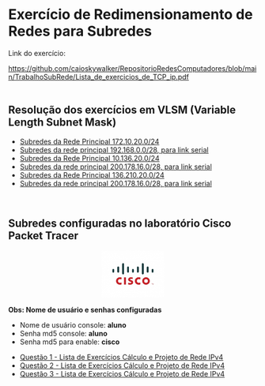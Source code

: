 <!DOCTYPE html>
<html lang="pt-BR">
<head>
    <meta charset="UTF-8">
    <meta name="viewport" content="width=device-width, initial-scale=1.0">
</head>
<body>
    <h1>Exercício de Redimensionamento de Redes para Subredes</h1>
    <p>Link do exercício:</p>
    <a href="https://github.com/caioskywalker/RepositorioRedesComputadores/blob/main/TrabalhoSubRede/Lista_de_exercicios_de_TCP_ip.pdf">
        https://github.com/caioskywalker/RepositorioRedesComputadores/blob/main/TrabalhoSubRede/Lista_de_exercicios_de_TCP_ip.pdf
    </a>
    <br>
    <br>
    <h2>Resolução dos exercícios em VLSM (Variable Length Subnet Mask)</h2>
    <ul>
        <li>
            <a href="https://github.com/caioskywalker/RepositorioRedesComputadores/blob/main/TrabalhoSubRede/IMG-20240717-WA0446.jpg">
                Subredes da Rede Principal 172.10.20.0/24
            </a>
        </li>
        <li>
            <a href="https://github.com/caioskywalker/RepositorioRedesComputadores/blob/main/TrabalhoSubRede/IMG-20240717-WA0447.jpg">
                Subredes da rede principal 192.168.0.0/28, para link serial
            </a>
        </li>
        <li>
            <a href="https://github.com/caioskywalker/RepositorioRedesComputadores/blob/main/TrabalhoSubRede/IMG-20240717-WA0448.jpg">
                Subredes da Rede Principal 10.136.20.0/24
            </a>
        </li>
        <li>
            <a href="https://github.com/caioskywalker/RepositorioRedesComputadores/blob/main/TrabalhoSubRede/IMG-20240717-WA0449.jpg">
                Subredes da rede principal 200.178.16.0/28, para link serial
            </a>
        </li>
        <li>
            <a href="https://github.com/caioskywalker/RepositorioRedesComputadores/blob/main/TrabalhoSubRede/IMG-20240717-WA0450.jpg">
                Subredes da Rede Principal 136.210.20.0/24
            </a>
        </li>
        <li>
            <a href="https://github.com/caioskywalker/RepositorioRedesComputadores/blob/main/TrabalhoSubRede/IMG-20240717-WA0451.jpg">
                Subredes da rede principal 200.178.16.0/28, para link serial
            </a>
        </li>
    </ul>
    <br>
    <h2>Subredes configuradas no laboratório Cisco Packet Tracer</h2>
    <p align="center">
      <img src="cisco.jpg" alt="Cisco" width="25%">
    </p>
    <p><strong>Obs: Nome de usuário e senhas configuradas</strong></p>
    <ul>
        <li>Nome de usuário console: <strong>aluno</strong></li>
        <li>Senha md5 console: <strong>aluno</strong></li>
        <li>Senha md5 para enable: <strong>cisco</strong></li>
    </ul>
    <ul>
        <li>
            <a href="https://github.com/caioskywalker/RepositorioRedesComputadores/blob/main/TrabalhoSubRede/Quest%C3%A3o%201%20-%20Lista%20de%20Exerc%C3%ADcios%20C%C3%A1lculo%20e%20Projeto%20de%20Rede%20IPv4.pkt">
                Questão 1 - Lista de Exercícios Cálculo e Projeto de Rede IPv4
            </a>
        </li>
        <li>
            <a href="https://github.com/caioskywalker/RepositorioRedesComputadores/blob/main/TrabalhoSubRede/Quest%C3%A3o%202%20-%20Lista%20de%20Exerc%C3%ADcios%20C%C3%A1lculo%20e%20Projeto%20de%20Rede%20IPv4.pkt">
                Questão 2 - Lista de Exercícios Cálculo e Projeto de Rede IPv4
            </a>
        </li>
        <li>
            <a href="https://github.com/caioskywalker/RepositorioRedesComputadores/blob/main/TrabalhoSubRede/Quest%C3%A3o%203%20-%20Lista%20de%20Exerc%C3%ADcios%20C%C3%A1lculo%20e%20Projeto%20de%20Rede%20IPv4.pkt">
                Questão 3 - Lista de Exercícios Cálculo e Projeto de Rede IPv4
            </a>
        </li>
    </ul>
</body>
</html>



 
